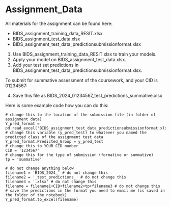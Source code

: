 # Assignment_Data
All materials for the assignment can be found here:
<!-- - BIDS_assignment_training_data.xlsx -->
- BIDS_assignment_training_data_RESIT.xlsx
- BIDS_assignment_test_data.xlsx
- BIDS_assignment_test_data_predictionsubmissionformat.xlsx

<!-- 1. Use BIDS_assignment_training_data.xlsx to train your models. -->
1. Use BIDS_assignment_training_data_RESIT.xlsx to train your models.
2. Apply your model on BIDS_assignment_test_data.xlsx.
3. Add your test set predictions in BIDS_assignment_test_data_predictionsubmissionformat.xlsx.

<!-- If your CID is 01234567 and you are submitting for formative feedback: -->
<!-- 4. Save this file as BIDS_2024_01234567_test_predictions_formative.xlsx -->

<!-- If submitting for summative assessment of the coursework: -->
To submit for summative assessment of the coursework, and your CID is 01234567:

<!-- 5. Save this file as BIDS_2024_01234567_test_predictions_summative.xlsx -->
4. Save this file as BIDS_2024_01234567_test_predictions_summative.xlsx

<!-- Instructions of how to receive formative feedback are provided in BIDS 11 (and re-iterated in BIDS 12). -->

Here is some example code how you can do this:
```
# change this to the location of the submission file (in folder of assignment data)
Y_pred_format = pd.read_excel('BIDS_assignment_test_data_predictionsubmissionformat.xlsx')
# change this variable (y_pred_test) to whatever you named the predicted class of the assignment test data
Y_pred_format.Predicted_Group = y_pred_test
# change this to YOUR CID number
CID = '1234567'
# change this for the type of submission (formative or summative)
tp = 'summative'

# do not change anything below
filename1 = 'BIDS_2024_' # do not change this
filename2 = '_test_predictions_' # do not change this
filename3 = '.xlsx' # do not change this
filename = filename1+CID+filename2+tp+filename3 # do not change this
# save the predictions in the format you need to email me (is saved in the folder of the notebook)
Y_pred_format.to_excel(filename)
```
